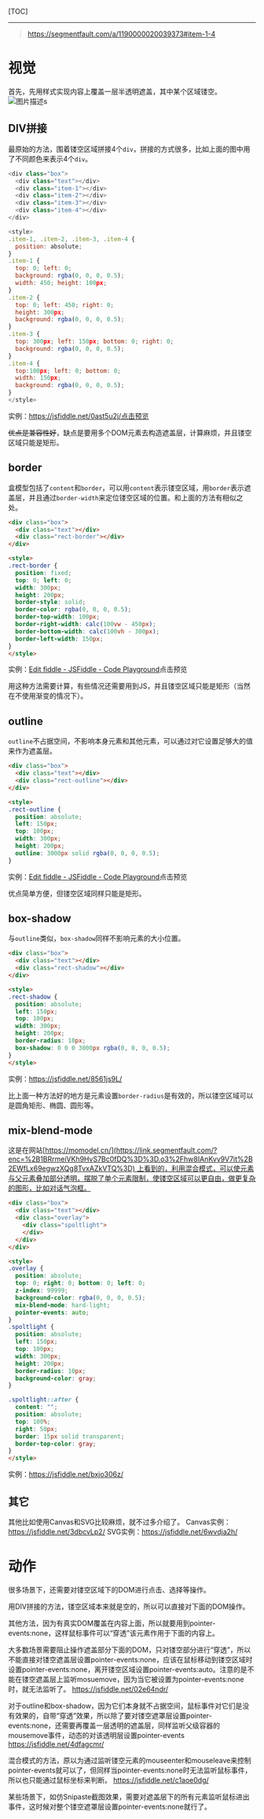 [TOC]

---

> https://segmentfault.com/a/1190000020039373#item-1-4

# 视觉

首先，先用样式实现内容上覆盖一层半透明遮盖，其中某个区域镂空。  
![图片描述](https://segmentfault.com/img/bVbwfjP?w=464&h=410 "图片描述")s

## DIV拼接

最原始的方法，围着镂空区域拼接4个`div`，拼接的方式很多，比如上面的图中用了不同颜色来表示4个`div`。

```javascript
<div class="box">
  <div class="text"></div>
  <div class="item-1"></div>
  <div class="item-2"></div>
  <div class="item-3"></div>
  <div class="item-4"></div>
</div>

<style>
.item-1, .item-2, .item-3, .item-4 {
  position: absolute;
}
.item-1 {
  top: 0; left: 0;
  background: rgba(0, 0, 0, 0.5);
  width: 450; height: 100px;
}
.item-2 {
  top: 0; left: 450; right: 0;
  height: 300px;
  background: rgba(0, 0, 0, 0.5);
}
.item-3 {
  top: 300px; left: 150px; bottom: 0; right: 0;
  background: rgba(0, 0, 0, 0.5);
}
.item-4 {
  top:100px; left: 0; bottom: 0;
  width: 150px;
  background: rgba(0, 0, 0, 0.5);
}
</style>
```

实例：https://jsfiddle.net/0ast5u2j/点击预览

~~优点是兼容性好~~，缺点是要用多个DOM元素去构造遮盖层，计算麻烦，并且镂空区域只能是矩形。

## border

盒模型包括了`content`和`border`，可以用`content`表示镂空区域，用`border`表示遮盖层，并且通过`border-width`来定位镂空区域的位置。和上面的方法有相似之处。

```html
<div class="box">
  <div class="text"></div>
  <div class="rect-border"></div>
</div>

<style>
.rect-border {
  position: fixed;
  top: 0; left: 0;
  width: 300px;
  height: 200px;
  border-style: solid;
  border-color: rgba(0, 0, 0, 0.5);
  border-top-width: 100px;
  border-right-width: calc(100vw - 450px);
  border-bottom-width: calc(100vh - 300px);
  border-left-width: 150px;
}
</style>
```

实例：[Edit fiddle - JSFiddle - Code Playground](https://jsfiddle.net/708vngj1/)点击预览

用这种方法需要计算，有些情况还需要用到JS，并且镂空区域只能是矩形（当然在不使用渐变的情况下）。

## outline

`outline`不占据空间，不影响本身元素和其他元素，可以通过对它设置足够大的值来作为遮盖层。

```html
<div class="box">
  <div class="text"></div>
  <div class="rect-outline"></div>
</div>

<style>
.rect-outline {
  position: absolute;
  left: 150px;
  top: 100px;
  width: 300px;
  height: 200px;
  outline: 3000px solid rgba(0, 0, 0, 0.5);
}
```

实例：[Edit fiddle - JSFiddle - Code Playground](https://jsfiddle.net/rujLkg78/)点击预览

优点简单方便，但镂空区域同样只能是矩形。

## box-shadow

与`outline`类似，`box-shadow`同样不影响元素的大小位置。

```html
<div class="box">
  <div class="text"></div>
  <div class="rect-shadow"></div>
</div>

<style>
.rect-shadow {
  position: absolute;
  left: 150px;
  top: 100px;
  width: 300px;
  height: 200px;
  border-radius: 10px;
  box-shadow: 0 0 0 3000px rgba(0, 0, 0, 0.5);
}
</style>
```

实例：https://jsfiddle.net/8561js9L/ 

比上面一种方法好的地方是元素设置`border-radius`是有效的，所以镂空区域可以是圆角矩形、椭圆、圆形等。

## mix-blend-mode

这是在网站[https://momodel.cn/](https://link.segmentfault.com/?enc=%2B1BRrmeiVKh9HvS7Bc0fDQ%3D%3D.o3%2Fhw8IAnKvv9V7it%2B2EWfLx69egwzXQg8TvxAZkVTQ%3D) 上看到的，利用混合模式，可以使元素与父元素叠加部分透明，摆脱了单个元素限制，使镂空区域可以更自由，做更复杂的图形，比如对话气泡框。

```html
<div class="box">
  <div class="text"></div>
  <div class="overlay">
    <div class="spoltlight">
    </div>
  </div>
</div>

<style>
.overlay {
  position: absolute;
  top: 0; right: 0; bottom: 0; left: 0;
  z-index: 99999;
  background-color: rgba(0, 0, 0, 0.5);
  mix-blend-mode: hard-light;
  pointer-events: auto;
}
.spoltlight {
  position: absolute;
  left: 150px;
  top: 100px;
  width: 300px;
  height: 200px;
  border-radius: 10px;
  background-color: gray;
}

.spoltlight::after {
  content: "";
  position: absolute;
  top: 100%;
  right: 50px;
  border: 15px solid transparent;
  border-top-color: gray;
}
</style>
```

实例：https://jsfiddle.net/bxjo306z/

## 其它

其他比如使用Canvas和SVG比较麻烦，就不过多介绍了。
Canvas实例：https://jsfiddle.net/3dbcvLp2/
SVG实例：https://jsfiddle.net/6wvdja2h/

# 动作

很多场景下，还需要对镂空区域下的DOM进行点击、选择等操作。

用DIV拼接的方法，镂空区域本来就是空的，所以可以直接对下面的DOM操作。

其他方法，因为有真实DOM覆盖在内容上面，所以就要用到pointer-events:none，这样鼠标事件可以“穿透”该元素作用于下面的内容上。

大多数场景需要阻止操作遮盖部分下面的DOM，只对镂空部分进行“穿透”，所以不能直接对镂空遮盖层设置pointer-events:none，应该在鼠标移动到镂空区域时设置pointer-events:none，离开镂空区域设置pointer-events:auto。注意的是不能在镂空遮盖层上监听mosuemove，因为当它被设置为pointer-events:none时，就无法监听了。
https://jsfiddle.net/02e64ndr/

对于outline和box-shadow，因为它们本身就不占据空间，鼠标事件对它们是没有效果的，自带“穿透”效果，所以除了要对镂空遮罩层设置pointer-events:none，还需要再覆盖一层透明的遮盖层，同样监听父级容器的mousemove事件，动态的对该透明层设置pointer-events
https://jsfiddle.net/4dfagcmr/

混合模式的方法，原以为通过监听镂空元素的mouseenter和mouseleave来控制pointer-events就可以了，但同样当pointer-events:none时无法监听鼠标事件，所以也只能通过鼠标坐标来判断。
https://jsfiddle.net/c1aoe0dg/

某些场景下，如仿Snipaste截图效果，需要对遮盖层下的所有元素监听鼠标进出事件，这时候对整个镂空遮罩层设置pointer-events:none就行了。

